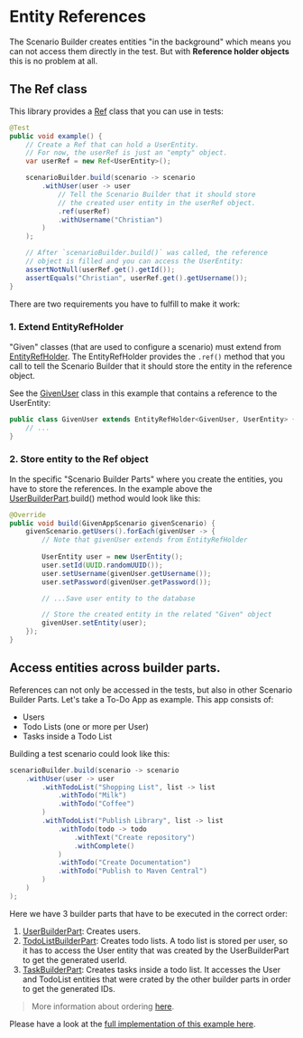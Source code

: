 # Entity References

The Scenario Builder creates entities "in the background" which means you can not access them directly in the test. But
with **Reference holder objects** this is no problem at all.

## The Ref class

This library provides a [Ref][RefClass] class that you can use in tests:

```java
@Test
public void example() {
    // Create a Ref that can hold a UserEntity.
    // For now, the userRef is just an "empty" object.
    var userRef = new Ref<UserEntity>();

    scenarioBuilder.build(scenario -> scenario
        .withUser(user -> user
            // Tell the Scenario Builder that it should store
            // the created user entity in the userRef object. 
            .ref(userRef)
            .withUsername("Christian")
        )
    );

    // After `scenarioBuilder.build()` was called, the reference
    // object is filled and you can access the UserEntity:
    assertNotNull(userRef.get().getId());
    assertEquals("Christian", userRef.get().getUsername());
}
```

There are two requirements you have to fulfill to make it work:

### 1. Extend EntityRefHolder

"Given" classes (that are used to configure a scenario) must extend from [EntityRefHolder][EntityRefHolder]. The
EntityRefHolder provides the `.ref()` method that you call to tell the Scenario Builder that it should store the entity
in the reference object.

See the [GivenUser][GivenUser] class in this example that contains a reference to the UserEntity:

```java
public class GivenUser extends EntityRefHolder<GivenUser, UserEntity> {
    // ...
}
```

### 2. Store entity to the Ref object

In the specific "Scenario Builder Parts" where you create the entities, you have to store the references. In the example
above the [UserBuilderPart][UserBuilderPart].build() method would look like this:

```java
@Override
public void build(GivenAppScenario givenScenario) {
    givenScenario.getUsers().forEach(givenUser -> {
        // Note that givenUser extends from EntityRefHolder
        
        UserEntity user = new UserEntity();
        user.setId(UUID.randomUUID());
        user.setUsername(givenUser.getUsername());
        user.setPassword(givenUser.getPassword());

        // ...Save user entity to the database

        // Store the created entity in the related "Given" object
        givenUser.setEntity(user);
    });
}
```

## Access entities across builder parts.

References can not only be accessed in the tests, but also in other Scenario Builder Parts. Let's take a To-Do App as
example. This app consists of:

- Users
- Todo Lists (one or more per User)
- Tasks inside a Todo List

Building a test scenario could look like this:

```java
scenarioBuilder.build(scenario -> scenario
    .withUser(user -> user
        .withTodoList("Shopping List", list -> list
            .withTodo("Milk")
            .withTodo("Coffee")
        )
        .withTodoList("Publish Library", list -> list
            .withTodo(todo -> todo
                .withText("Create repository")
                .withComplete()
            )
            .withTodo("Create Documentation")
            .withTodo("Publish to Maven Central")
        )
    )
);
```

Here we have 3 builder parts that have to be executed in the correct order:

1. [UserBuilderPart][UserBuilderPart]: Creates users.
2. [TodoListBuilderPart][TodoListBuilderPart]: Creates todo lists. A todo list is stored per user, so it has to access
   the User entity that was created by the UserBuilderPart to get the generated userId.
3. [TaskBuilderPart][TaskBuilderPart]: Creates tasks inside a todo list. It accesses the User and TodoList entities that
   were crated by the other builder parts in order to get the generated IDs.

> More information about ordering [here](./ordering.md).

Please have a look at the [full implementation of this example here][TodoExample].


[RefClass]: ../src/main/java/com/innogames/scenariobuilder/Ref.java

[EntityRefHolder]: ../src/main/java/com/innogames/scenariobuilder/EntityRefHolder.java

[GivenUser]: ../src/test/java/com/innogames/scenariobuilder/examples/gettingstarted/scenario/GivenUser.java

[UserBuilderPart]: ../src/test/java/com/innogames/scenariobuilder/examples/gettingstarted/scenario/UserBuilderPart.java

[TodoExample]: ../src/test/java/com/innogames/scenariobuilder/examples/todo

[UserBuilderPart]: ../src/test/java/com/innogames/scenariobuilder/examples/todo/scenario/builder/UserBuilderPart.java

[TodoListBuilderPart]: ../src/test/java/com/innogames/scenariobuilder/examples/todo/scenario/builder/TodoListBuilderPart.java

[TaskBuilderPart]: ../src/test/java/com/innogames/scenariobuilder/examples/todo/scenario/builder/TaskBuilderPart.java